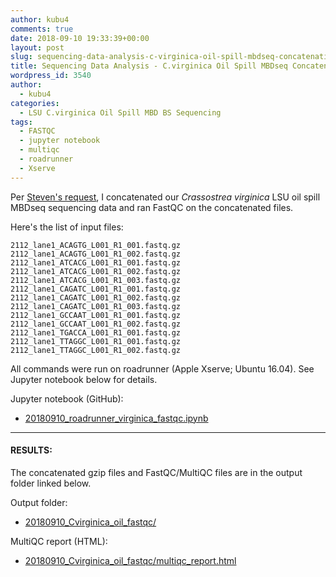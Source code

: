 ```yaml
---
author: kubu4
comments: true
date: 2018-09-10 19:33:39+00:00
layout: post
slug: sequencing-data-analysis-c-virginica-oil-spill-mbdseq-concatenation-fastqc
title: Sequencing Data Analysis - C.virginica Oil Spill MBDseq Concatenation & FastQC
wordpress_id: 3540
author:
  - kubu4
categories:
  - LSU C.virginica Oil Spill MBD BS Sequencing
tags:
  - FASTQC
  - jupyter notebook
  - multiqc
  - roadrunner
  - Xserve
---
```


Per [Steven's request](httpss://github.com/RobertsLab/resources/issues/366), I concatenated our _Crassostrea virginica_ LSU oil spill MBDseq sequencing data and ran FastQC on the concatenated files.

Here's the list of input files:

`2112_lane1_ACAGTG_L001_R1_001.fastq.gz
2112_lane1_ACAGTG_L001_R1_002.fastq.gz
2112_lane1_ATCACG_L001_R1_001.fastq.gz
2112_lane1_ATCACG_L001_R1_002.fastq.gz
2112_lane1_ATCACG_L001_R1_003.fastq.gz
2112_lane1_CAGATC_L001_R1_001.fastq.gz
2112_lane1_CAGATC_L001_R1_002.fastq.gz
2112_lane1_CAGATC_L001_R1_003.fastq.gz
2112_lane1_GCCAAT_L001_R1_001.fastq.gz
2112_lane1_GCCAAT_L001_R1_002.fastq.gz
2112_lane1_TGACCA_L001_R1_001.fastq.gz
2112_lane1_TTAGGC_L001_R1_001.fastq.gz
2112_lane1_TTAGGC_L001_R1_002.fastq.gz`

All commands were run on roadrunner (Apple Xserve; Ubuntu 16.04). See Jupyter notebook below for details.

Jupyter notebook (GitHub):





  * [20180910_roadrunner_virginica_fastqc.ipynb](httpss://github.com/RobertsLab/code/blob/master/notebooks/sam/20180910_roadrunner_virginica_fastqc.ipynb)





* * *





#### RESULTS:



The concatenated gzip files and FastQC/MultiQC files are in the output folder linked below.

Output folder:





  * [20180910_Cvirginica_oil_fastqc/](https://owl.fish.washington.edu/Athaliana/20180910_Cvirginica_oil_fastqc/)



MultiQC report (HTML):



  * [20180910_Cvirginica_oil_fastqc/multiqc_report.html](https://owl.fish.washington.edu/Athaliana/20180910_Cvirginica_oil_fastqc/multiqc_report.html)


